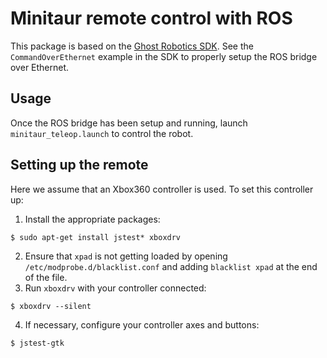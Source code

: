# Minitaur remote control with ROS

This package is based on the [Ghost Robotics SDK](http://ghostrobotics.gitlab.io/SDK/). See the `CommandOverEthernet` example in the SDK to properly setup the ROS bridge over Ethernet.

## Usage
Once the ROS bridge has been setup and running, launch `minitaur_teleop.launch` to control the robot. 

## Setting up the remote
Here we assume that an Xbox360 controller is used. To set this controller up:
1. Install the appropriate packages:
```
$ sudo apt-get install jstest* xboxdrv
```

2. Ensure that `xpad` is not getting loaded by opening `/etc/modprobe.d/blacklist.conf` and adding `blacklist xpad` at the end of the file.
3. Run `xboxdrv` with your controller connected:
```
$ xboxdrv --silent
```

4. If necessary, configure your controller axes and buttons:
```
$ jstest-gtk
```
